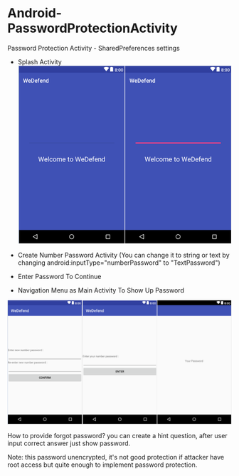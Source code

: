 # Android-PasswordProtectionActivity
Password Protection Activity - SharedPreferences settings 

- Splash Activity
![ScreenShot](https://github.com/wishihab/Android-PasswordProtectionActivity/blob/master/SplashActivity.PNG)

- Create Number Password Activity (You can change it to string or text by changing android:inputType="numberPassword" to "TextPassword")
- Enter Password To Continue
- Navigation Menu as Main Activity To Show Up Password

![ScreenShot](https://github.com/wishihab/Android-PasswordProtectionActivity/blob/master/AllActivity.PNG)


How to provide forgot password? you can create a hint question, after user input correct answer just show password.


Note: this password unencrypted, it's not good protection if attacker have root access but quite enough to implement password protection.
